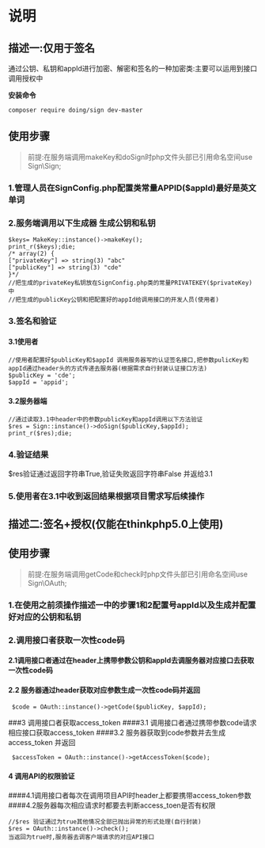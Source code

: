 # 说明
## 描述一:仅用于签名
  通过公钥、私钥和appId进行加密、解密和签名的一种加密类:主要可以运用到接口调用授权中
  
**安装命令**
~~~
composer require doing/sign dev-master
~~~
## 使用步骤
> 前提:在服务端调用makeKey和doSign时php文件头部已引用命名空间use Sign\Sign;

### 1.管理人员在SignConfig.php配置类常量APPID($appId)最好是英文单词
### 2.服务端调用以下生成器 生成公钥和私钥
~~~
$keys= MakeKey::instance()->makeKey();
print_r($keys);die;
/* array(2) {
["privateKey"] => string(3) "abc"
["publicKey"] => string(3) "cde"
}*/
//把生成的privateKey私钥放在SignConfig.php类的常量PRIVATEKEY($privateKey)中
//把生成的publicKey公钥和把配置好的appId给调用接口的开发人员(使用者)
~~~
### 3.签名和验证
#### 3.1使用者
~~~
//使用者配置好$publicKey和$appId 调用服务器写的认证签名接口,把参数pulicKey和appId通过header头的方式传递去服务器(根据需求自行封装认证接口方法)
$publicKey = 'cde';
$appId = 'appid';
~~~
#### 3.2服务器端
~~~
//通过读取3.1中header中的参数publicKey和appId调用以下方法验证
$res = Sign::instance()->doSign($publicKey,$appId);
print_r($res);die;
~~~
### 4.验证结果
$res验证通过返回字符串True,验证失败返回字符串False 并返给3.1
### 5.使用者在3.1中收到返回结果根据项目需求写后续操作

## 描述二:签名+授权(仅能在thinkphp5.0上使用)

## 使用步骤
> 前提:在服务端调用getCode和check时php文件头部已引用命名空间use Sign\OAuth;
### 1.在使用之前须操作描述一中的步骤1和2配置号appId以及生成并配置好对应的公钥和私钥
### 2.调用接口者获取一次性code码
#### 2.1调用接口者通过在header上携带参数公钥和appId去调服务器对应接口去获取一次性code码
#### 2.2 服务器通过header获取对应参数生成一次性code码并返回
~~~
 $code = OAuth::instance()->getCode($publicKey, $appId);
~~~

###3 调用接口者获取access_token
####3.1 调用接口者通过携带参数code请求相应接口获取access_token
####3.2 服务器获取到code参数并去生成access_token 并返回
~~~
 $accessToken = OAuth::instance()->getAccessToken($code);
~~~

#### 4 调用API的权限验证
####4.1调用接口者每次在调用项目API时header上都要携带access_token参数
####4.2服务器每次相应请求时都要去判断access_toen是否有权限
~~~
//$res 验证通过为true其他情况全部已抛出异常的形式处理(自行封装)
$res = OAuth::instance()->check();
当返回为true时,服务器去调客户端请求的对应API接口
~~~


